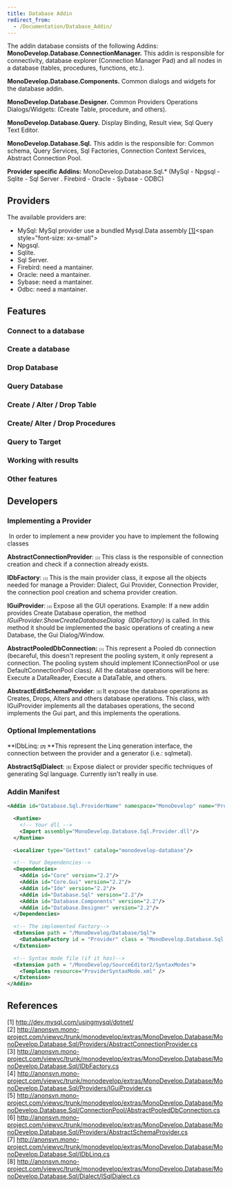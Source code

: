 ```yaml
---
title: Database Addin
redirect_from:
  - /Documentation/Database_Addin/
---
```


The addin database consists of the following Addins:<br/>
 **MonoDevelop.Database.ConnectionManager.** This addin is responsible for connectivity, database explorer (Connection Manager Pad) and all nodes in a database (tables, procedures, functions, etc.).

**MonoDevelop.Database.Components.** Common dialogs and widgets for the database addin.

**MonoDevelop.Database.Designer.** Common Providers Operations Dialogs/Widgets: (Create Table, procedure, and others).

**MonoDevelop.Database.Query.** Display Binding, Result view, Sql Query Text Editor.

**MonoDevelop.Database.Sql.** This addin is the responsible for: Common schema, Query Services, Sql Factories, Connection Context Services, Abstract Connection Pool.

**Provider specific Addins:** MonoDevelop.Database.Sql.\* (MySql - Npgsql - Sqlite - Sql Server . Firebird - Oracle - Sybase - ODBC)

Providers
---------

The available providers are:

-   MySql: MySql provider use a bundled Mysql.Data assembly [[1]](http://dev.mysql.com/usingmysql/dotnet "http://dev.mysql.com/usingmysql/dotnet")<span style="font-size: xx-small"> </span>
-   Npgsql.
-   Sqlite.
-   Sql Server.
-   Firebird: need a mantainer.
-   Oracle: need a mantainer.
-   Sybase: need a mantainer.
-   Odbc: need a mantainer.

Features
-------

### Connect to a database

### Create a database

### Drop Database

### Query Database

### Create / Alter / Drop Table

### Create/ Alter / Drop Procedures

### Query to Target

### Working with results

### Other features

Developers
----------

### Implementing a Provider 

 In order to implement a new provider you have to implement the following classes

**AbstractConnectionProvider**: <span style="font-family: Verdana"><span><span style="font-size: xx-small">[2]</span></span></span> This class is the responsible of connection creation and check if a connection already exists.

**IDbFactory**: <span style="font-size: xx-small"><span style="font-family: Verdana">[3]</span></span> This is the main provider class, it expose all the objects needed for manage a Provider: Dialect, Gui Provider, Connection Provider, the connection pool creation and schema provider creation.

**IGuiProvider**: <span style="font-size: xx-small"><span style="font-family: Verdana">[4]</span></span> Expose all the GUI operations. Example: If a new addin provides Create Database operation, the method *IGuiProvider.ShowCreateDatabaseDialog  (IDbFactory)* is called. In this method it should be implemented the basic operations of creating a new Database, the Gui Dialog/Window.

**AbstractPooledDbConnection:** <span style="font-family: Verdana"><span style="font-size: xx-small">[5]</span></span> This represent a Pooled db connection (becareful, this doesn't represent the pooling system, it only represent a connection. The pooling system should implement IConnectionPool or use DefaultConnectionPool class). All the database operations will be here: Execute a DataReader, Execute a DataTable, and others.

**AbstractEditSchemaProvider**: <span style="font-size: xx-small">[6] </span>It expose the database operations as Creates, Drops, Alters and others database operations. This class, with IGuiProvider implements all the databases operations, the second implements the Gui part, and this implements the operations.

### Optional Implementations

**IDbLinq: **<span style="font-size: xx-small">[7]</span>** **This represent the Linq generation interface, the connection between the provider and a generator (i.e.: sqlmetal).

**AbstractSqlDialect**: <span style="font-size: xx-small">[8]</span> Expose dialect or provider specific techniques of generating Sql language. Currently isn't really in use.

### Addin Manifest

``` xml
<Addin id="Database.Sql.ProviderName" namespace="MonoDevelop" name="Provider for MonoDevelop addin Sql" author="Your Name" copyright="MIT X11" url="http://www.monodevelop.com" description="Database Provider Module" category="Database" version="2.2">

  <Runtime>
    <!-- Your dll -->
    <Import assembly="MonoDevelop.Database.Sql.Provider.dll"/>
  </Runtime>

  <Localizer type="Gettext" catalog="monodevelop-database"/>

  <!-- Your Dependencies-->
  <Dependencies>
    <Addin id="Core" version="2.2"/>
    <Addin id="Core.Gui" version="2.2"/>
    <Addin id="Ide" version="2.2"/>
    <Addin id="Database.Sql" version="2.2"/>
    <Addin id="Database.Components" version="2.2"/>
    <Addin id="Database.Designer" version="2.2"/>
  </Dependencies>

  <!-- The implemented Factory-->
  <Extension path = "/MonoDevelop/Database/Sql">
    <DatabaseFactory id = "Provider" class = "MonoDevelop.Database.Sql.Provider.ProviderDbFactory" />
  </Extension>

  <!-- Syntax mode file (if it has)-->
  <Extension path = "/MonoDevelop/SourceEditor2/SyntaxModes">
    <Templates resource="ProviderSyntaxMode.xml" />
  </Extension>
</Addin>
```

References
----------

[1] <http://dev.mysql.com/usingmysql/dotnet/><br/>
[2] <http://anonsvn.mono-project.com/viewvc/trunk/monodevelop/extras/MonoDevelop.Database/MonoDevelop.Database.Sql/Providers/AbstractConnectionProvider.cs><br/>
[3] <http://anonsvn.mono-project.com/viewvc/trunk/monodevelop/extras/MonoDevelop.Database/MonoDevelop.Database.Sql/IDbFactory.cs><br/>
[4] <http://anonsvn.mono-project.com/viewvc/trunk/monodevelop/extras/MonoDevelop.Database/MonoDevelop.Database.Sql/Providers/IGuiProvider.cs><br/>
[5] <http://anonsvn.mono-project.com/viewvc/trunk/monodevelop/extras/MonoDevelop.Database/MonoDevelop.Database.Sql/ConnectionPool/AbstractPooledDbConnection.cs><br/>
[6] <http://anonsvn.mono-project.com/viewvc/trunk/monodevelop/extras/MonoDevelop.Database/MonoDevelop.Database.Sql/Providers/AbstractSchemaProvider.cs><br/>
[7] <http://anonsvn.mono-project.com/viewvc/trunk/monodevelop/extras/MonoDevelop.Database/MonoDevelop.Database.Sql/IDbLinq.cs><br/>
[8] <http://anonsvn.mono-project.com/viewvc/trunk/monodevelop/extras/MonoDevelop.Database/MonoDevelop.Database.Sql/Dialect/ISqlDialect.cs>
